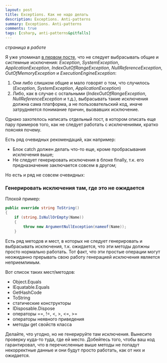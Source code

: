 ```yaml
---
layout: post
title: Exceptions. Как не надо делать
description: Exceptions. Anti-patterns
summary: Exceptions. Anti-patterns
comments: true
tags: [csharp, anti-patterns&pitfalls]
---
```


_страница в работе_

Я уже упоминал [в первом посте](https://andreisozontov.netlify.app/2019/11/05/exceptions-best-practices), что не следует выбрасывать общие и системные исключения: _Exception_, _SystemException_, _ApplicationException_, _IndexOutOfRangeException_, _NullReferenceException_, _OutOfMemoryException_ и _ExecutionEngineException_:
1. Они либо слишком общие и мало говорят о том, что случилось (_Exception_, _SystemException_, _ApplicationException_)
2. Либо, как в случае с остальными (_IndexOutOfRangeException_, _NullReferenceException_ и т.д.), выбрасывать такие исключения должна сама платформа, а не пользовательский код, иначе затрудняется понимание причин, вызвавших исключение.

Однако захотелось написать отдельный пост, в котором описать еще пару примеров того, как не следует работать с исключениями, кратко поясняя почему.

Есть ряд очевидных рекомендаций, как например:
- Блок catch должен делать что-то еще, кроме пробрасывания исключения выше;
- Не следует генерировать исключения в блоке finally, т.к. его предназначение заключается совсем в другом;

Но есть и ряд не совсем очевидных:

### Генерировать исключения там, где это не ожидается
Плохой пример:
```csharp
public override string ToString()
{
    if (string.IsNullOrEmpty(Name))
    {
        throw new ArgumentNullException(nameof(Name));
    }
```

Есть ряд методов и мест, в которых не следует генерировать и выбрасывать исключения, т.к. ожидается, что эти методы должны просто нормально работать. Тот факт, что эти простые операции могут неожиданно прерывать свою работу генерацией исключения является неприемлимым.

Вот список таких мест/методов:
- Object.Equals
- IEquatable.Equals
- GetHashCode
- ToString
- статические конструкторы
- IDisposable.Dispose
- операторы ==, !=, <, >, <=, >=
- операторы неявного приведения
- методы get свойств класса

Делайте, что угодно, но не генерируйте там исключения. Вынесите проверку куда-то туда, где ей место. Добейтесь того, чтобы ваш код гарантировал, что в перечисленные выше методы не попадут некорректные данные и они будут просто работать, как от них и ожидается.
